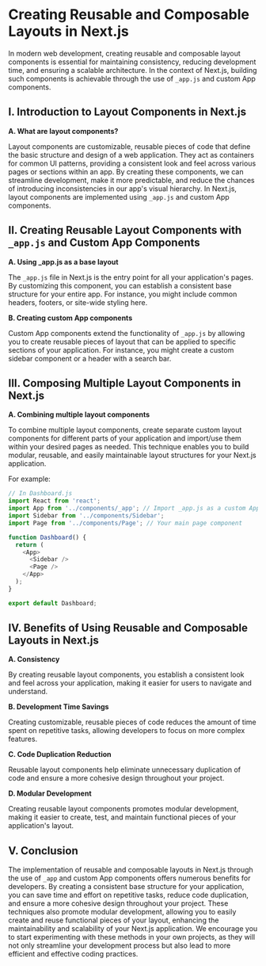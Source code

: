  # Creating Reusable and Composable Layouts in Next.js

In modern web development, creating reusable and composable layout components is essential for maintaining consistency, reducing development time, and ensuring a scalable architecture. In the context of Next.js, building such components is achievable through the use of `_app.js` and custom App components.

## I. Introduction to Layout Components in Next.js

**A. What are layout components?**

Layout components are customizable, reusable pieces of code that define the basic structure and design of a web application. They act as containers for common UI patterns, providing a consistent look and feel across various pages or sections within an app. By creating these components, we can streamline development, make it more predictable, and reduce the chances of introducing inconsistencies in our app's visual hierarchy. In Next.js, layout components are implemented using `_app.js` and custom App components.

## II. Creating Reusable Layout Components with `_app.js` and Custom App Components

**A. Using _app.js as a base layout**

The `_app.js` file in Next.js is the entry point for all your application's pages. By customizing this component, you can establish a consistent base structure for your entire app. For instance, you might include common headers, footers, or site-wide styling here.

**B. Creating custom App components**

Custom App components extend the functionality of `_app.js` by allowing you to create reusable pieces of layout that can be applied to specific sections of your application. For instance, you might create a custom sidebar component or a header with a search bar.

## III. Composing Multiple Layout Components in Next.js

**A. Combining multiple layout components**

To combine multiple layout components, create separate custom layout components for different parts of your application and import/use them within your desired pages as needed. This technique enables you to build modular, reusable, and easily maintainable layout structures for your Next.js application.

For example:

```javascript
// In Dashboard.js
import React from 'react';
import App from '../components/_app'; // Import _app.js as a custom App component
import Sidebar from '../components/Sidebar';
import Page from '../components/Page'; // Your main page component

function Dashboard() {
  return (
    <App>
      <Sidebar />
      <Page />
    </App>
  );
}

export default Dashboard;
```

## IV. Benefits of Using Reusable and Composable Layouts in Next.js

**A. Consistency**

By creating reusable layout components, you establish a consistent look and feel across your application, making it easier for users to navigate and understand.

**B. Development Time Savings**

Creating customizable, reusable pieces of code reduces the amount of time spent on repetitive tasks, allowing developers to focus on more complex features.

**C. Code Duplication Reduction**

Reusable layout components help eliminate unnecessary duplication of code and ensure a more cohesive design throughout your project.

**D. Modular Development**

Creating reusable layout components promotes modular development, making it easier to create, test, and maintain functional pieces of your application's layout.

## V. Conclusion

The implementation of reusable and composable layouts in Next.js through the use of `_app` and custom App components offers numerous benefits for developers. By creating a consistent base structure for your application, you can save time and effort on repetitive tasks, reduce code duplication, and ensure a more cohesive design throughout your project. These techniques also promote modular development, allowing you to easily create and reuse functional pieces of your layout, enhancing the maintainability and scalability of your Next.js application. We encourage you to start experimenting with these methods in your own projects, as they will not only streamline your development process but also lead to more efficient and effective coding practices.